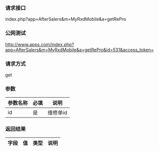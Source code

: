 ### **请求接口**
index.php?app=AfterSalers&m=MyRxdMobile&a=getRePro



### **公网测试**
http://www.apps.com/index.php?app=AfterSalers&m=MyRxdMobile&a=getRePro&id=531&access_token=

### **请求方式**
get


### **参数**
| 参数名称  |必填|     说明      |
|------|-----|------|
| id| 是 |   维修单id|

### **返回结果**
|字段        |值          |类型    |说明        |
| ---------  |--------    |-------- |--------  |
